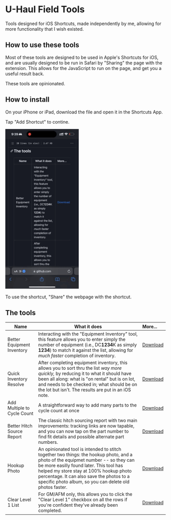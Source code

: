 # U-Haul Field Tools

Tools designed for iOS Shortcuts, made independently by me, allowing for more functionality that I wish existed.

## How to use these tools

Most of these tools are designed to be used in Apple's Shortcuts for iOS, and are usually designed to be run in Safari by "Sharing" the page with the extension. This allows for the JavaScript to run on the page, and get you a useful result back.

These tools are opinionated.

## How to install

On your iPhone or iPad, download the file and open it in the Shortcuts App.

Tap "Add Shortcut" to contine. 

![How To Install](https://github.com/htmlarson/uhaul-field-tools/raw/main/how_to_install.gif)

To use the shortcut, "Share" the webpage with the shortcut. 

## The tools

| Name | What it does | More... |
| ---- | ------------ | :------ |
| Better Equipment Inventory | Interacting with the "Equipment Inventory" tool, this feature allows you to enter simply the number of equipment (i.e., DC<strong>1234</strong>K as simply <strong>1234</strong>) to match it against the list, allowing for *much faster* completion of inventory. | [Download](https://github.com/htmlarson/uhaul-field-tools/raw/main/Better%20Equipment%20Inventory/Quinventory.shortcut) |
| Quick Inventory Resolve | After completing equipment inventory, this allows you to sort thru the list *way more quickly,* by reducing it to what it should have been all along: what is "on rental" but is on lot, and needs to be checked in; what should be on the lot but isn't. The results are put in an iOS note. | [Download](https://github.com/htmlarson/uhaul-field-tools/raw/main/Quick%20Inventory%20Resolve/Quick%20Inventory%20Resolve.shortcut) |
| Add Multiple to Cycle Count | A straightforward way to add many parts to the cycle count at once | [Download](https://github.com/htmlarson/uhaul-field-tools/raw/main/Add%20Multiple%20To%20Cycle%20Count/Add%20Multiple%20To%20Cycle%20Count.shortcut) |
| Better Hitch Source Report | The classic hitch sourcing report with two main improvements: tracking links are now tapable, and you can now tap on the part number to find fit details and possible alternate part numbers. | [Download](https://github.com/htmlarson/uhaul-field-tools/raw/main/Better%20Hitch%20Source%20Report/Better%20Hitch%20Sourcing%20Report.shortcut) |
| Hookup Photo | An opinionated tool is intended to stitch together two things: the hookup photo, and a photo of the equipmet number -- so they can be more easilly found later. This tool has helped my store stay at 100% hookup photo percentage. It can also save the photos to a specific photo album, so you can delete old photos faster. | [Download](https://github.com/htmlarson/uhaul-field-tools/raw/main/Hookup%20Photo/Hookup%20Photo.shortcut) |
| Clear Level 1 List | For GM/AFM only, this allows you to click the "Clear Level 1" checkbox on all the rows if you're confident they've already been completed. | [Download](https://github.com/htmlarson/uhaul-field-tools/raw/main/Clear%20Level%201/Clear%20Level%201.shortcut) |
